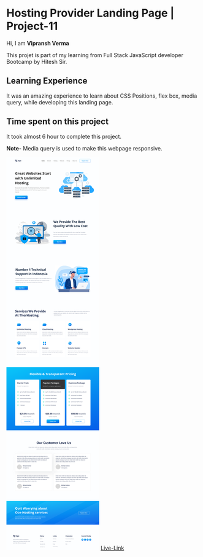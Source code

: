 # Hosting Provider Landing Page | Project-11
Hi, I am **Vipransh Verma**

This projet is part of my learning from Full Stack JavaScript developer Bootcamp by Hitesh Sir.

## Learning Experience
It was an amazing experience to learn about  CSS Positions, flex box, media query, while developing this landing page.

## Time spent on this project
It took almost 6 hour to complete  this project.

**Note-**  Media query is used to make this webpage responsive.

![image](images/Hosting%20Landing%20Page.png)
[Live-Link](https://hostingprovider-landing-page.netlify.app/)